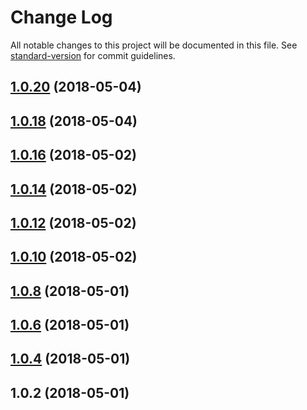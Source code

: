 # Change Log

All notable changes to this project will be documented in this file. See [standard-version](https://github.com/conventional-changelog/standard-version) for commit guidelines.

<a name="1.0.20"></a>
## [1.0.20](https://github.com/joemphilips/blockchain-driver/compare/v1.0.18...v1.0.20) (2018-05-04)



<a name="1.0.18"></a>
## [1.0.18](https://github.com/joemphilips/blockchain-driver/compare/v1.0.16...v1.0.18) (2018-05-04)



<a name="1.0.16"></a>
## [1.0.16](https://github.com/joemphilips/blockchain-driver/compare/v1.0.14...v1.0.16) (2018-05-02)



<a name="1.0.14"></a>
## [1.0.14](https://github.com/joemphilips/blockchain-driver/compare/v1.0.12...v1.0.14) (2018-05-02)



<a name="1.0.12"></a>
## [1.0.12](https://github.com/joemphilips/blockchain-driver/compare/v1.0.10...v1.0.12) (2018-05-02)



<a name="1.0.10"></a>
## [1.0.10](https://github.com/joemphilips/blockchain-driver/compare/v1.0.6...v1.0.10) (2018-05-02)



<a name="1.0.8"></a>
## [1.0.8](https://github.com/joemphilips/blockchain-driver/compare/v1.0.6...v1.0.8) (2018-05-01)



<a name="1.0.6"></a>
## [1.0.6](https://github.com/joemphilips/blockchain-driver/compare/v1.0.4...v1.0.6) (2018-05-01)



<a name="1.0.4"></a>
## [1.0.4](https://github.com/joemphilips/blockchain-driver/compare/v1.0.2...v1.0.4) (2018-05-01)



<a name="1.0.2"></a>
## 1.0.2 (2018-05-01)

